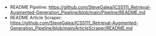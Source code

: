 * README Pipeline: https://github.com/SteveGalea/ICS5111_Retrieval-Augmented-Generation_Pipeline/blob/main/Pipeline/README.md
* README Article Scraper: https://github.com/SteveGalea/ICS5111_Retrieval-Augmented-Generation_Pipeline/blob/main/ArticleScraper/README.md